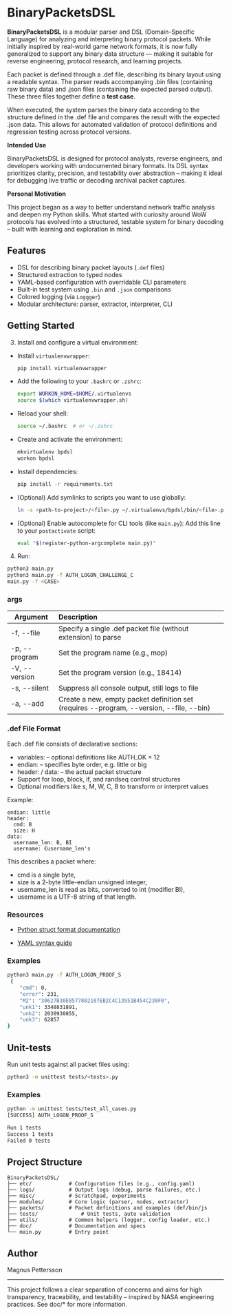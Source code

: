# BinaryPacketsDSL

**BinaryPacketsDSL** is a modular parser and DSL (Domain-Specific Language) for analyzing and interpreting binary protocol packets. While initially inspired by real-world game network formats, it is now fully generalized to support any binary data structure — making it suitable for reverse engineering, protocol research, and learning projects.

Each packet is defined through a .def file, describing its binary layout using a readable syntax. The parser reads accompanying .bin files (containing raw binary data) and .json files (containing the expected parsed output). These three files together define a **test case**.

When executed, the system parses the binary data according to the structure defined in the .def file and compares the result with the expected .json data. This allows for automated validation of protocol definitions and regression testing across protocol versions.


**Intended Use**

BinaryPacketsDSL is designed for protocol analysts, reverse engineers, and developers working with undocumented binary formats. Its DSL syntax prioritizes clarity, precision, and testability over abstraction – making it ideal for debugging live traffic or decoding archival packet captures.

**Personal Motivation**

This project began as a way to better understand network traffic analysis and deepen my Python skills. What started with curiosity around WoW protocols has evolved into a structured, testable system for binary decoding – built with learning and exploration in mind.


## Features

- DSL for describing binary packet layouts (`.def` files)
- Structured extraction to typed nodes
- YAML-based configuration with overridable CLI parameters
- Built-in test system using `.bin` and `.json` comparisons
- Colored logging (via `Loggger`)
- Modular architecture: parser, extractor, interpreter, CLI



## Getting Started

3. Install and configure a virtual environment:
- Install `virtualenvwrapper`:
  ```bash
  pip install virtualenvwrapper
  ```
- Add the following to your `.bashrc` or `.zshrc`:
  ```bash
  export WORKON_HOME=$HOME/.virtualenvs
  source $(which virtualenvwrapper.sh)
  ```
- Reload your shell:
  ```bash
  source ~/.bashrc  # or ~/.zshrc
  ```

- Create and activate the environment:
  ```bash
  mkvirtualenv bpdsl
  workon bpdsl
  ```

- Install dependencies:
  ```bash
  pip install -r requirements.txt
  ```

- (Optional) Add symlinks to scripts you want to use globally:
  ```bash
  ln -s <path-to-project>/<file>.py ~/.virtualenvs/bpdsl/bin/<file>.py
  ```

- (Optional) Enable autocomplete for CLI tools (like `main.py`):
  Add this line to your `postactivate` script:
  ```bash
  eval "$(register-python-argcomplete main.py)"
  ```

4. Run:
```bash
python3 main.py
python3 main.py -f AUTH_LOGON_CHALLENGE_C
main.py -f <CASE>
```



### args

| Argument      | Description                                                  |
| ------------- | :----------------------------------------------------------- |
| -f, --file    | Specify a single .def packet file (without extension) to parse |
| -p, --program | Set the program name (e.g., mop)                             |
| -V, --version | Set the program version (e.g., 18414)                        |
| -s, --silent  | Suppress all console output, still logs to file              |
| -a, --add     | Create a new, empty packet definition set (requires --program, --version, --file, --bin) |



### **.def File Format**

Each .def file consists of declarative sections:

- variables: – optional definitions like AUTH_OK = 12
- endian: – specifies byte order, e.g. little or big
- header: / data: – the actual packet structure
- Support for loop, block, if, and randseq control structures
- Optional modifiers like s, M, W, C, B to transform or interpret values



Example:
```dsl
endian: little
header:
  cmd: B
  size: H
data:
  username_len: B, BI
  username: €username_len's
```



This describes a packet where:

- cmd is a single byte,
- size is a 2-byte little-endian unsigned integer,
- username_len is read as bits, converted to int (modifier BI),
- username is a UTF-8 string of that length.

### **Resources**

- [Python struct format documentation](https://docs.python.org/3/library/struct.html)

- [YAML syntax guide](https://yaml.org/spec/)

  

### Examples

```Bash
python3 main.py -f AUTH_LOGON_PROOF_S
 {
    "cmd": 0,
    "error": 231,
    "M2": "30627B30E8577802107EB2C4C13551B454C238F0",
    "unk1": 3348831891,
    "unk2": 2030930855,
    "unk3": 62857
}
```



## Unit-tests

Run unit tests against all packet files using:

```bash
python3 -m unittest tests/<tests>.py
```



### Examples

```bash
python -m unittest tests/test_all_cases.py
[SUCCESS] AUTH_LOGON_PROOF_S

Run 1 tests
Success 1 tests
Failed 0 tests
```




## Project Structure

```
BinaryPacketsDSL/
├── etc/            # Configuration files (e.g., config.yaml)
├── logs/           # Output logs (debug, parse failures, etc.)
├── misc/           # Scratchpad, experiments
├── modules/        # Core logic (parser, nodes, extractor)
├── packets/        # Packet definitions and examples (def/bin/js
├── tests/       		# Unit tests, auto validation
├── utils/          # Common helpers (logger, config loader, etc.)
├── doc/            # Documentation and specs
└── main.py         # Entry point
```



## Author

Magnus Pettersson



---

This project follows a clear separation of concerns and aims for high transparency, traceability, and testability – inspired by NASA engineering practices. See doc/* for more information. 